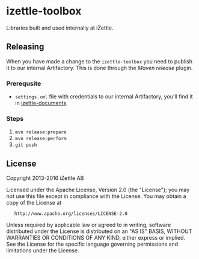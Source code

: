 # izettle-toolbox

Libraries built and used internally at iZettle.

## Releasing
When you have made a change to the `izettle-toolbox` you need to publish it to our internal Artifactory. This is done through the _Maven release_ plugin.

### Prerequsite
* `settings.xml` file with credentials to our internal Artifactory, you'll find it in [izettle-documents](https://github.com/iZettle/izettle-documents/blob/master/system/local/settings.xml).

### Steps
1. `mvn release:prepare`
2. `mvn release:perform`
3. `git push`


## License

   Copyright 2013-2016 iZettle AB

   Licensed under the Apache License, Version 2.0 (the "License");
   you may not use this file except in compliance with the License.
   You may obtain a copy of the License at

       http://www.apache.org/licenses/LICENSE-2.0

   Unless required by applicable law or agreed to in writing, software
   distributed under the License is distributed on an "AS IS" BASIS,
   WITHOUT WARRANTIES OR CONDITIONS OF ANY KIND, either express or implied.
   See the License for the specific language governing permissions and
   limitations under the License.

